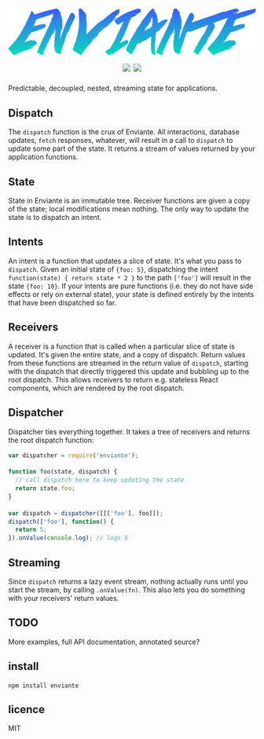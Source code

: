 <h1 align="center">
	<img src="/logo.png" width="600"><br>
	<a href="https://npmjs.org/package/enviante"><img src="https://badge.fury.io/js/enviante.svg"></a>
	<a href="https://travis-ci.org/quarterto/Enviante"><img src="https://travis-ci.org/quarterto/Enviante.svg"></a>
</h1>

Predictable, decoupled, nested, streaming state for applications.

Dispatch
----------

The `dispatch` function is the crux of Enviante. All interactions, database updates, `fetch` responses, whatever, will result in a call to `dispatch` to update some part of the state. It returns a stream of values returned by your application functions.

State
------

State in Enviante is an immutable tree. Receiver functions are given a copy of the state; local modifications mean nothing. The only way to update the state is to dispatch an intent.

Intents
---------

An intent is a function that updates a slice of state. It's what you pass to `dispatch`. Given an initial state of `{foo: 5}`, dispatching the intent `function(state) { return state * 2 }` to the path `['foo']` will result in the state `{foo: 10}`. If your intents are pure functions (i.e. they do not have side effects or rely on external state), your state is defined entirely by the intents that have been dispatched so far.

Receivers
------------

A receiver is a function that is called when a particular slice of state is updated. It's given the entire state, and a copy of dispatch. Return values from these functions are streamed in the return value of `dispatch`, starting with the dispatch that directly triggered this update and bubbling up to the root dispatch. This allows receivers to return e.g. stateless React components, which are rendered by the root dispatch.

Dispatcher
-------------

Dispatcher ties everything together. It takes a tree of receivers and returns the root dispatch function:

```js
var dispatcher = require('enviante');

function foo(state, dispatch) {
  // call dispatch here to keep updating the state
  return state.foo;
}

var dispatch = dispatcher([[['foo'], foo]]);
dispatch(['foo'], function() {
  return 5;
}).onValue(console.log); // logs 5
```

Streaming
------------

Since `dispatch` returns a lazy event stream, nothing actually runs until you start the stream, by calling `.onValue(fn)`. This also lets you do something with your receivers' return values.

TODO
----

More examples, full API documentation, annotated source?

install
---
```
npm install enviante
```

licence
---
MIT
